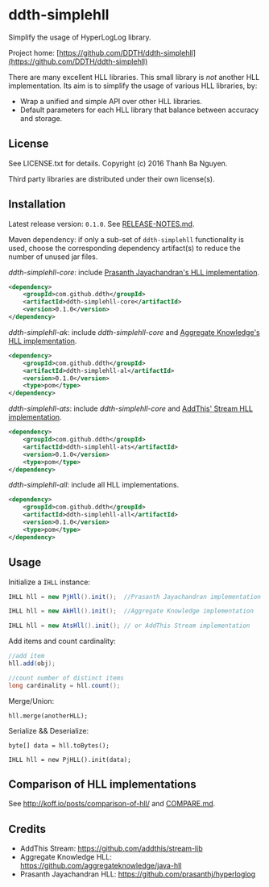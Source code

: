 ddth-simplehll
==============

Simplify the usage of HyperLogLog library.

Project home:
[https://github.com/DDTH/ddth-simplehll](https://github.com/DDTH/ddth-simplehll)


There are many excellent HLL libraries. This small library is _not_ another HLL implementation. Its aim is to simplify the usage of
various HLL libraries, by:

- Wrap a unified and simple API over other HLL libraries.
- Default parameters for each HLL library that balance between accuracy and storage.


## License ##

See LICENSE.txt for details. Copyright (c) 2016 Thanh Ba Nguyen.

Third party libraries are distributed under their own license(s).


## Installation ##

Latest release version: `0.1.0`. See [RELEASE-NOTES.md](RELEASE-NOTES.md).

Maven dependency: if only a sub-set of `ddth-simplehll` functionality is used, choose the corresponding
dependency artifact(s) to reduce the number of unused jar files.

*ddth-simplehll-core*: include [Prasanth Jayachandran's HLL implementation](https://github.com/prasanthj/hyperloglog).

```xml
<dependency>
	<groupId>com.github.ddth</groupId>
	<artifactId>ddth-simplehll-core</artifactId>
	<version>0.1.0</version>
</dependency>
```

*ddth-simplehll-ak*: include *ddth-simplehll-core* and [Aggregate Knowledge's HLL implementation](https://github.com/aggregateknowledge/java-hll).

```xml
<dependency>
    <groupId>com.github.ddth</groupId>
    <artifactId>ddth-simplehll-al</artifactId>
    <version>0.1.0</version>
    <type>pom</type>
</dependency>
```

*ddth-simplehll-ats*: include *ddth-simplehll-core* and [AddThis' Stream HLL implementation](https://github.com/addthis/stream-lib).

```xml
<dependency>
    <groupId>com.github.ddth</groupId>
    <artifactId>ddth-simplehll-ats</artifactId>
    <version>0.1.0</version>
    <type>pom</type>
</dependency>
```

*ddth-simplehll-all*: include all HLL implementations.

```xml
<dependency>
    <groupId>com.github.ddth</groupId>
    <artifactId>ddth-simplehll-all</artifactId>
    <version>0.1.0</version>
    <type>pom</type>
</dependency>
```


## Usage ##

Initialize a `IHLL` instance:
```java
IHLL hll = new PjHll().init();  //Prasanth Jayachandran implementation

IHLL hll = new AkHll().init();  //Aggregate Knowledge implementation

IHLL hll = new AtsHll().init(); // or AddThis Stream implementation
```

Add items and count cardinality: 
```java
//add item
hll.add(obj);

//count number of distinct items
long cardinality = hll.count();
```

Merge/Union:
```
hll.merge(anotherHLL);
```

Serialize && Deserialize:
```
byte[] data = hll.toBytes();

IHLL hll = new PjHLL().init(data);
```


## Comparison of HLL implementations ##

See http://koff.io/posts/comparison-of-hll/ and [COMPARE.md](COMPARE.md).


## Credits ##

- AddThis Stream: https://github.com/addthis/stream-lib
- Aggregate Knowledge HLL: https://github.com/aggregateknowledge/java-hll
- Prasanth Jayachandran HLL: https://github.com/prasanthj/hyperloglog
